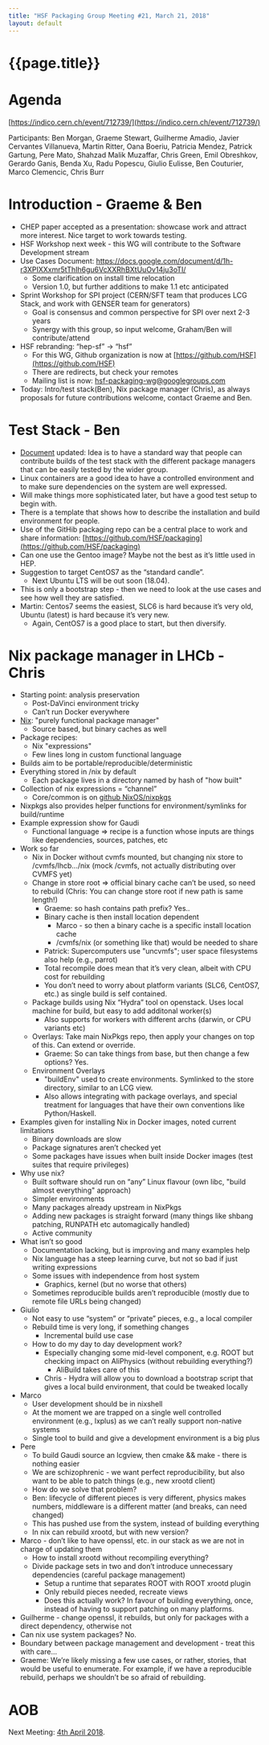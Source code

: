 ```yaml
---
title: "HSF Packaging Group Meeting #21, March 21, 2018"
layout: default
---
```


# {{page.title}}

Agenda
======
[https://indico.cern.ch/event/712739/](https://indico.cern.ch/event/712739/)

Participants: Ben Morgan, Graeme Stewart, Guilherme Amadio, Javier Cervantes Villanueva, Martin Ritter, Oana Boeriu, Patricia Mendez, Patrick Gartung, Pere Mato, Shahzad Malik Muzaffar, Chris Green, Emil Obreshkov, Gerardo Ganis, Benda Xu, Radu Popescu, Giulio Eulisse, Ben Couturier, Marco Clemencic, Chris Burr

Introduction - Graeme & Ben
===========================
- CHEP paper accepted as a presentation: showcase work and attract more interest. Nice target to work towards testing.
- HSF Workshop next week - this WG will contribute to the Software Development stream
- Use Cases Document: https://docs.google.com/document/d/1h-r3XPIXXxmr5tThIh6gu6VcXXRhBXtUuOv14ju3oTI/
  - Some clarification on install time relocation
  - Version 1.0, but further additions to make 1.1 etc anticipated
- Sprint Workshop for SPI project (CERN/SFT team that produces LCG Stack, and work with GENSER team for generators)
  - Goal is consensus and common perspective for SPI over next 2-3 years
  - Synergy with this group, so input welcome, Graham/Ben will contribute/attend
- HSF rebranding: “hep-sf” -> “hsf”
  - For this WG, Github organization is now at [https://github.com/HSF](https://github.com/HSF)
  - There are redirects, but check your remotes
  - Mailing list is now: hsf-packaging-wg@googlegroups.com
- Today: Intro/test stack(Ben), Nix package manager (Chris), as always proposals for future contributions welcome, contact Graeme and Ben.


Test Stack - Ben
================
- [Document](https://docs.google.com/document/d/1LW8OsTFFA9QwsJ9fASkRoJ2E6Gk3UGnOQIcElCL8UCM/edit) updated: Idea is to have a standard way that people can contribute builds of the test stack with the different package managers that can be easily tested by the wider group.
- Linux containers are a good idea to have a controlled environment and to make sure dependencies on the system are well expressed.
- Will make things more sophisticated later, but have a good test setup to begin with.
- There is a template that shows how to describe the installation and build environment for people.
- Use of the GitHib packaging repo can be a central place to work and share information:
  [https://github.com/HSF/packaging](https://github.com/HSF/packaging)
- Can one use the Gentoo image? Maybe not the best as it’s little used in HEP.
- Suggestion to target CentOS7 as the “standard candle”.
  - Next Ubuntu LTS will be out soon (18.04).
- This is only a bootstrap step - then we need to look at the use cases and see how well they are satisfied.
- Martin: Centos7 seems the easiest, SLC6 is hard because it’s very old, Ubuntu (latest) is hard because it’s very new.
  - Again, CentOS7 is a good place to start, but then diversify.


Nix package manager in LHCb - Chris
===================================
- Starting point: analysis preservation
  - Post-DaVinci environment tricky
  - Can’t run Docker everywhere
- [Nix](https://nixos.org/nix/manual/): "purely functional package manager"
  - Source based, but binary caches as well
- Package recipes:
  - Nix "expressions"
  - Few lines long in custom functional language
- Builds aim to be portable/reproducible/deterministic
- Everything stored in /nix by default
  - Each package lives in a directory named by hash of "how built"
- Collection of nix expressions = “channel”
  - Core/common is on [github NixOS/nixpkgs](https://github.com/NixOS/nixpkgs)
- Nixpkgs also provides helper functions for environment/symlinks for build/runtime
- Example expression show for Gaudi
  - Functional language => recipe is a function whose inputs are things like dependencies, sources, patches, etc
- Work so far
  - Nix in Docker without cvmfs mounted, but changing nix store to /cvmfs/lhcb.../nix (mock /cvmfs, not actually distributing over CVMFS yet)
  - Change in store root => official binary cache can’t be used, so need to rebuild (Chris: You can change store root if new path is same length!)
    - Graeme: so hash contains path prefix? Yes..
    - Binary cache is then install location dependent
      - Marco - so then a binary cache is a specific install location cache
      - /cvmfs/nix (or something like that) would be needed to share
    - Patrick: Supercomputers use "uncvmfs"; user space filesystems also help (e.g., parrot)
    - Total recompile does mean that it’s very clean, albeit with CPU cost for rebuilding
    - You don’t need to worry about platform variants (SLC6, CentOS7, etc.) as single build is self contained.
  - Package builds using Nix “Hydra” tool on openstack. Uses local machine for build, but easy to add additonal worker(s)
    - Also supports for workers with different archs (darwin, or CPU variants etc)
  - Overlays: Take main NixPkgs repo, then apply your changes on top of this. Can extend or override.
    - Graeme: So can take things from base, but then change a few options? Yes.
  - Environment Overlays
    - "buildEnv" used to create environments. Symlinked to the store directory, similar to an LCG view.
    - Also allows integrating with package overlays, and special treatment for languages that have their own conventions like Python/Haskell.
- Examples given for installing Nix in Docker images, noted current limitations
  - Binary downloads are slow
  - Package signatures aren’t checked yet
  - Some packages have issues when built inside Docker images (test suites that require privileges)
- Why use nix?
  - Built software should run on “any” Linux flavour (own libc, "build almost everything" approach)
  - Simpler environments
  - Many packages already upstream in NixPkgs
  - Adding new packages is straight forward (many things like shbang patching, RUNPATH etc automagically handled)
  - Active community
- What isn’t so good
  - Documentation lacking, but is improving and many examples help
  - Nix language has a steep learning curve, but not so bad if just writing expressions
  - Some issues with independence from host system
    - Graphics, kernel (but no worse that others)
  - Sometimes reproducible builds aren’t reproducible (mostly due to remote file URLs being changed)
- Giulio
  - Not easy to use “system” or “private” pieces, e.g., a local compiler
  - Rebuild time is very long, if something changes
    - Incremental build use case
  - How to do my day to day development work?
    - Especially changing some mid-level component, e.g. ROOT but checking impact on AliPhysics (without rebuilding everything?)
      - AliBuild takes care of this
    - Chris - Hydra will allow you to download a bootstrap script that gives a local build environment, that could be tweaked locally
- Marco
  - User development should be in nixshell
  - At the moment we are trapped on a single well controlled environment (e.g., lxplus) as we can’t really support non-native systems
  - Single tool to build and give a development environment is a big plus
- Pere
  - To build Gaudi source an lcgview, then cmake && make - there is nothing easier
  - We are schizophrenic - we want perfect reproducibility, but also want to be able to patch things (e.g., new xrootd client)
  - How do we solve that problem?
  - Ben: lifecycle of different pieces is very different, physics makes numbers, middleware is a different matter (and breaks, can need changed)
  - This has pushed use from the system, instead of building everything
  - In nix can rebuild xrootd, but with new version?
- Marco - don’t like to have openssl, etc. in our stack as we are not in charge of updating them
  - How to install xrootd without recompiling everything?
  - Divide package sets in two and don’t introduce unnecessary dependencies (careful package management)
    - Setup a runtime that separates ROOT with ROOT xrootd plugin
    - Only rebuild pieces needed, recreate views
    - Does this actually work?
In favour of building everything, once, instead of having to support patching on many platforms.
- Guilherme - change openssl, it rebuilds, but only for packages with a direct dependency, otherwise not
- Can nix use system packages? No.
- Boundary between package management and development - treat this with care…
- Graeme: We’re likely missing a few use cases, or rather, stories, that would be useful to enumerate. For example, if we have a reproducible rebuild, perhaps we shouldn’t be so afraid of rebuilding.


AOB
===
Next Meeting: [4th April 2018](https://indico.cern.ch/event/716297/).
